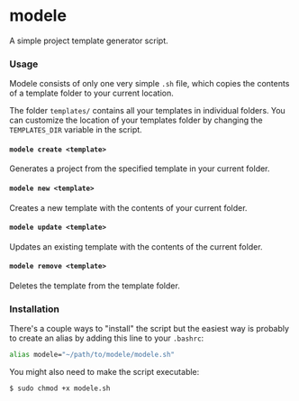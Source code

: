# modele
A simple project template generator script.

### Usage
Modele consists of only one very simple `.sh` file, which copies the contents of a template folder to your current location.

The folder `templates/` contains all your templates in individual folders. You can customize the location of your templates folder by changing the `TEMPLATES_DIR` variable in the script.

#### `modele create <template>`
Generates a project from the specified template in your current folder.

#### `modele new <template>`
Creates a new template with the contents of your current folder.

#### `modele update <template>`
Updates an existing template with the contents of the current folder.

#### `modele remove <template>`
Deletes the template from the template folder.

### Installation
There's a couple ways to "install" the script but the easiest way is probably to create an alias by adding this line to your `.bashrc`:
```bash
alias modele="~/path/to/modele/modele.sh"
```

You might also need to make the script executable:
```bash
$ sudo chmod +x modele.sh
```